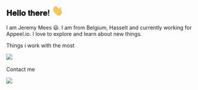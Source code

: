 <h2>
  𝐇𝐞𝐥𝐥𝐨 𝐭𝐡𝐞𝐫𝐞! <img src="https://raw.githubusercontent.com/ABSphreak/ABSphreak/master/gifs/Hi.gif" width="30px">
</h2>

<p>
  I am Jeremy Mees 😃. I am from Belgium, Hasselt and currently working for Appeel.io. I love to explore and learn about new things.
</p>

<p>
  Things i work with the most
</p>

<p>
  <img src="https://github-readme-stats.vercel.app/api/top-langs/?username=jeremymees&theme=github_dark&layout=donut" />
</p>

<p>
  Contact me
</p>
<a href="https://www.linkedin.com/in/jeremymees/"><img align="left" src="https://img.shields.io/badge/LinkedIn-0A66C2?&style=for-the-badge&logo=LinkedIn&logoColor=white" /></a>
